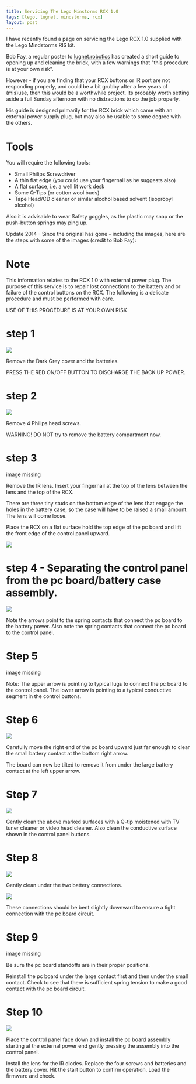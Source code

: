 ```yaml
---
title: Servicing The Lego Minstorms RCX 1.0
tags: [lego, lugnet, mindstorms, rcx]
layout: post
---
```

I have recently found a page on servicing the Lego RCX 1.0 supplied with the Lego Mindstorms RIS kit.

Bob Fay, a regular poster to <a href="http://news.lugnet.com/robotics">lugnet.robotics</a> has created a short guide to opening up and cleaning the brick, with a few warnings that "this procedure is at your own risk".

However - if you are finding that your RCX buttons or IR port are not responding properly, and could be a bit grubby after a few years of (mis)use, then this would be a worthwhile project. Its probably worth setting aside a full Sunday afternoon with no distractions to do the job properly.

His guide is designed primarily for the RCX brick which came with an external power supply plug, but may also be usable to some degree with the others.

# Tools

You will require the following tools:

* Small Philips Screwdriver
* A thin flat edge (you could use your fingernail as he suggests also)
* A flat surface, i.e. a well lit work desk
* Some Q-Tips (or cotton wool buds)
* Tape Head/CD cleaner or similar alcohol based solvent (isopropyl alcohol)

Also it is advisable to wear Safety goggles, as the plastic may snap or the push-button springs may ping up.

Update 2014 - Since the original has gone - including the images, here are the steps with some of the images (credit to Bob Fay):

# Note

This information relates to the RCX 1.0 with external power plug.
The purpose of this service is to repair lost connections to the battery
and or failure of the control buttons on the RCX.
The following is a delicate procedure and must be performed with care.

USE OF THIS PROCEDURE IS AT YOUR OWN RISK

# step 1

![](/assets/2006-12-03-servicing-lego-rcx/StartFinish.jpg)

Remove the Dark Grey cover and the batteries.

PRESS THE RED ON/OFF BUTTON TO DISCHARGE THE BACK UP POWER.

# step 2

![](/assets/2006-12-03-servicing-lego-rcx/batterybox.jpg)

Remove 4 Philips head screws.

WARNING! DO NOT try to remove the battery compartment now.

# step 3

image missing

Remove the IR lens. Insert your fingernail at the top of the lens between the lens and the top of the RCX.

There are three tiny studs on the bottom edge of the lens that engage the holes in the battery case, so the case will have to be raised a small amount.
The lens will come loose.

Place the RCX on a flat surface hold the top edge of the pc board and lift the front edge of the control panel upward.

![](/assets/2006-12-03-servicing-lego-rcx/thumbnail.jpg)

# step 4 - Separating the control panel from the pc board/battery case assembly.

![](/assets/2006-12-03-servicing-lego-rcx/boardview2.jpg)

Note the arrows point to the spring contacts that connect the pc board to the battery power.
Also note the spring contacts that connect the pc board to the control panel.

# Step 5

image missing

Note: The upper arrow is pointing to typical lugs to connect the pc board to the control panel. The lower arrow is pointing to a typical conductive segment in the control buttons.

# Step 6

![](/assets/2006-12-03-servicing-lego-rcx/boardview1.jpg)

Carefully move the right end of the pc board upward just far enough to clear the small battery contact at the bottom right arrow.

The board can now be tilted to remove it from under the large battery contact at the left upper arrow.

# Step 7

![](/assets/2006-12-03-servicing-lego-rcx/boardalone.jpg)

Gently clean the above marked surfaces with a Q-tip moistened with TV tuner cleaner or video head cleaner. Also clean the conductive surface shown in the control panel buttons.

# Step 8

![](/assets/2006-12-03-servicing-lego-rcx/batteryconnections.jpg)

Gently clean under the two battery connections.

![](/assets/2006-12-03-servicing-lego-rcx/springs.jpg)

These connections should be bent slightly downward to ensure a tight connection with the pc board circuit.

# Step 9

image missing

Be sure the pc board standoffs are in their proper positions.

Reinstall the pc board under the large contact first and then under the small contact. Check to see that there is sufficient spring tension to make a good contact with the pc board circuit.

# Step 10

![](/assets/2006-12-03-servicing-lego-rcx/reassy2.jpg)

Place the control panel face down and install the pc board assembly starting at the external power end gently pressing the assembly into the control panel.

Install the lens for the IR diodes.
Replace the four screws and batteries and the battery cover.
Hit the start button to confirm operation.
Load the firmware and check.

